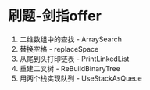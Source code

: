 # 刷题-剑指offer

1. 二维数组中的查找 - ArraySearch
2. 替换空格 - replaceSpace
3. 从尾到头打印链表 - PrintLinkedList
4. 重建二叉树 - ReBuildBinaryTree
5. 用两个栈实现队列 - UseStackAsQueue